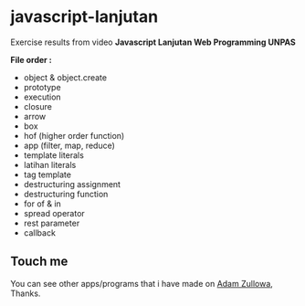 # javascript-lanjutan

Exercise results from video **Javascript Lanjutan Web Programming UNPAS**

**File order :**

- object & object.create
- prototype
- execution
- closure
- arrow
- box
- hof (higher order function)
- app (filter, map, reduce)
- template literals
- latihan literals
- tag template
- destructuring assignment
- destructuring function
- for of & in
- spread operator
- rest parameter
- callback

## Touch me

You can see other apps/programs that i have made on <a href="https://adamzullowa06.github.io/">Adam Zullowa</a>, Thanks.
